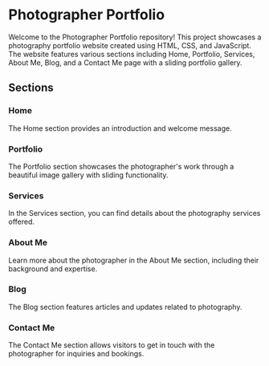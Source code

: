 # Photographer Portfolio

Welcome to the Photographer Portfolio repository! This project showcases a photography portfolio website created using HTML, CSS, and JavaScript. The website features various sections including Home, Portfolio, Services, About Me, Blog, and a Contact Me page with a sliding portfolio gallery.


## Sections

### Home

The Home section provides an introduction and welcome message.

### Portfolio

The Portfolio section showcases the photographer's work through a beautiful image gallery with sliding functionality.

### Services

In the Services section, you can find details about the photography services offered.

### About Me

Learn more about the photographer in the About Me section, including their background and expertise.

### Blog

The Blog section features articles and updates related to photography.

### Contact Me

The Contact Me section allows visitors to get in touch with the photographer for inquiries and bookings.

